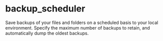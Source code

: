 # backup_scheduler
Save backups of your files and folders on a scheduled basis to your local environment. Specify the maximum number of backups to retain, and automatically dump the oldest backups.
